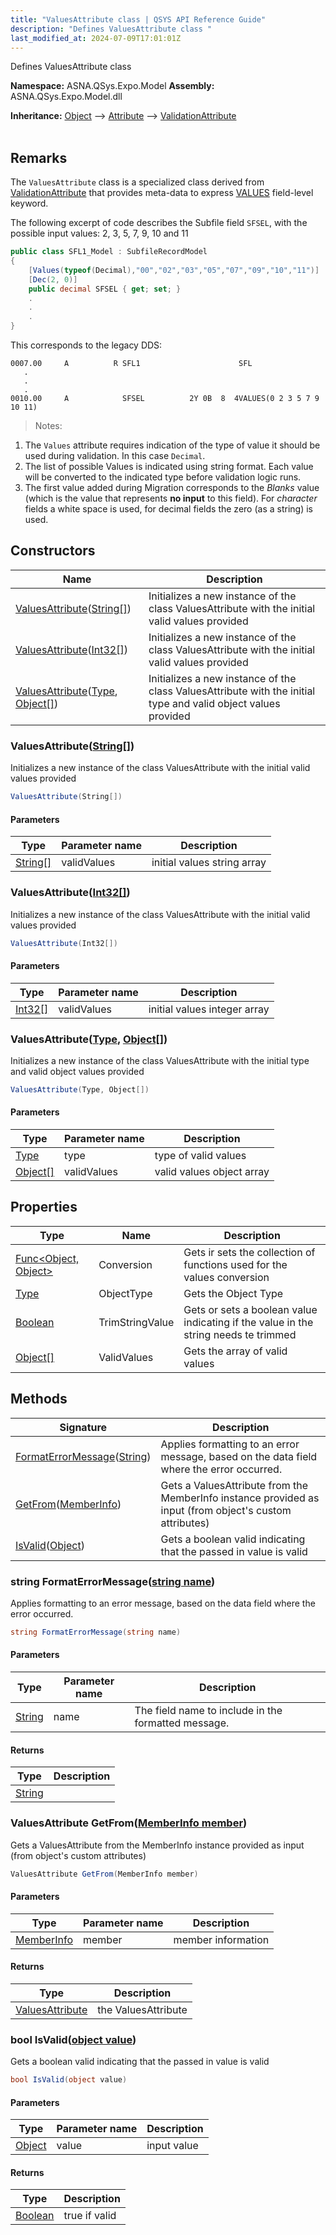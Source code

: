 ```yaml
---
title: "ValuesAttribute class | QSYS API Reference Guide"
description: "Defines ValuesAttribute class "
last_modified_at: 2024-07-09T17:01:01Z
---
```


Defines ValuesAttribute class

**Namespace:** ASNA.QSys.Expo.Model
**Assembly:** ASNA.QSys.Expo.Model.dll

**Inheritance:** [Object](https://docs.microsoft.com/en-us/dotnet/api/system.object) --> [Attribute](https://docs.microsoft.com/en-us/dotnet/api/system.attribute) --> [ValidationAttribute](https://learn.microsoft.com/en-us/dotnet/api/system.componentmodel.dataannotations.validationattribute?view=net-8.0)
<br>
<br>

## Remarks

The `ValuesAttribute` class is a specialized class derived from [ValidationAttribute](https://docs.microsoft.com/en-us/dotnet/api/system.componentmodel.dataannotations.validationattribute) that provides meta-data to express [VALUES](https://www.ibm.com/docs/en/i/7.4?topic=80-values-values-keyword-display-files) field-level keyword.

The following excerpt of code describes the Subfile field `SFSEL`, with the possible input values: 2, 3, 5, 7, 9, 10 and 11

```cs
public class SFL1_Model : SubfileRecordModel
{
    [Values(typeof(Decimal),"00","02","03","05","07","09","10","11")]
    [Dec(2, 0)]
    public decimal SFSEL { get; set; }
    .
    .
    .
}
```

This corresponds to the legacy DDS:

```
0007.00     A          R SFL1                      SFL
   .
   .
   .
0010.00     A            SFSEL          2Y 0B  8  4VALUES(0 2 3 5 7 9 10 11)
```

>Notes: 

1. The `Values` attribute requires indication of the type of value it should be used during validation. In this case `Decimal`.
2. The list of possible Values is indicated using string format. Each value will be converted to the indicated type before validation logic runs.
3. The first value added during Migration corresponds to the *Blanks* value (which is the value that represents **no input** to this field). For *character* fields a white space is used, for decimal fields the zero (as a string) is used.


## Constructors

| Name | Description |
| --- | --- |
| [ValuesAttribute](#valuesattributestring)([String\[\]](https://docs.microsoft.com/en-us/dotnet/api/system.string)) | Initializes a new instance of the class ValuesAttribute with the initial valid values provided
| [ValuesAttribute](#valuesattributeint32)([Int32\[\]](https://docs.microsoft.com/en-us/dotnet/api/system.int32)) | Initializes a new instance of the class ValuesAttribute with the initial valid values provided
| [ValuesAttribute](#valuesattributetype-object)([Type](https://docs.microsoft.com/en-us/dotnet/api/system.type), [Object\[\]](https://docs.microsoft.com/en-us/dotnet/api/system.object)) | Initializes a new instance of the class ValuesAttribute with the initial type and valid object values provided

### ValuesAttribute([String\[\]](https://docs.microsoft.com/en-us/dotnet/api/system.string))

Initializes a new instance of the class ValuesAttribute with the initial valid values provided

```cs
ValuesAttribute(String[])
```

#### Parameters

| Type | Parameter name | Description
| --- | --- | ---
| [String\[\]](https://docs.microsoft.com/en-us/dotnet/api/system.string) | validValues | initial values string array

### ValuesAttribute([Int32\[\]](https://docs.microsoft.com/en-us/dotnet/api/system.int32))

Initializes a new instance of the class ValuesAttribute with the initial valid values provided

```cs
ValuesAttribute(Int32[])
```

#### Parameters

| Type | Parameter name | Description
| --- | --- | ---
| [Int32\[\]](https://docs.microsoft.com/en-us/dotnet/api/system.int32) | validValues | initial values integer array

### ValuesAttribute([Type](https://docs.microsoft.com/en-us/dotnet/api/system.type), [Object\[\]](https://docs.microsoft.com/en-us/dotnet/api/system.object))

Initializes a new instance of the class ValuesAttribute with the initial type and valid object values provided

```cs
ValuesAttribute(Type, Object[])
```

#### Parameters

| Type | Parameter name | Description
| --- | --- | ---
| [Type](https://docs.microsoft.com/en-us/dotnet/api/system.type) | type | type of valid values
| [Object\[\]](https://docs.microsoft.com/en-us/dotnet/api/system.object) | validValues | valid values object array

## Properties

| Type | Name | Description
| --- | --- | --- 
| [Func\<Object, Object\>](https://learn.microsoft.com/en-us/dotnet/api/system.func-2?view=net-8.0) | Conversion | Gets ir sets the collection of functions used for the values conversion |
| [Type](https://docs.microsoft.com/en-us/dotnet/api/system.type) | ObjectType | Gets the Object Type |
| [Boolean](https://docs.microsoft.com/en-us/dotnet/api/system.boolean) | TrimStringValue | Gets or sets a boolean value indicating if the value in the string needs te trimmed |
| [Object\[\]](https://docs.microsoft.com/en-us/dotnet/api/system.object) | ValidValues | Gets the array of valid values |

## Methods

| Signature | Description |
| --- | --- |
| [FormatErrorMessage](#string-formaterrormessagestring-name)([String](https://docs.microsoft.com/en-us/dotnet/api/system.string)) | Applies formatting to an error message, based on the data field where the error occurred.
| [GetFrom](#valuesattribute-getfrommemberinfo-member)([MemberInfo](https://learn.microsoft.com/en-us/dotnet/api/system.reflection.memberinfo?view=net-8.0)) | Gets a ValuesAttribute from the MemberInfo instance provided as input (from object's custom attributes)
| [IsValid](#bool-isvalidobject-value)([Object](https://docs.microsoft.com/en-us/dotnet/api/system.object)) | Gets a boolean valid indicating that the passed in value is valid

### string FormatErrorMessage([string name](https://learn.microsoft.com/en-us/dotnet/api/system.string?view=net-8.0))

Applies formatting to an error message, based on the data field where the error occurred.

```cs
string FormatErrorMessage(string name)
```

#### Parameters

| Type | Parameter name | Description
| --- | --- | ---
| [String](https://docs.microsoft.com/en-us/dotnet/api/system.string) | name | The field name to include in the formatted message.

#### Returns

| Type | Description
| --- | ---
| [String](https://docs.microsoft.com/en-us/dotnet/api/system.string) | 

### ValuesAttribute GetFrom([MemberInfo member](https://learn.microsoft.com/en-us/dotnet/api/system.reflection.memberinfo?view=net-8.0))

Gets a ValuesAttribute from the MemberInfo instance provided as input (from object's custom attributes)

```cs
ValuesAttribute GetFrom(MemberInfo member)
```

#### Parameters

| Type | Parameter name | Description
| --- | --- | ---
| [MemberInfo](https://learn.microsoft.com/en-us/dotnet/api/system.reflection.memberinfo?view=net-8.0) | member | member information

#### Returns

| Type | Description
| --- | ---
| [ValuesAttribute](/reference/expo/qsys-expo-model/values-attribute.html) | the ValuesAttribute

### bool IsValid([object value](https://docs.microsoft.com/en-us/dotnet/api/system.object))

Gets a boolean valid indicating that the passed in value is valid

```cs
bool IsValid(object value)
```

#### Parameters

| Type | Parameter name | Description
| --- | --- | ---
| [Object](https://docs.microsoft.com/en-us/dotnet/api/system.object) | value | input value

#### Returns

| Type | Description
| --- | ---
| [Boolean](https://docs.microsoft.com/en-us/dotnet/api/system.boolean) | true if valid
